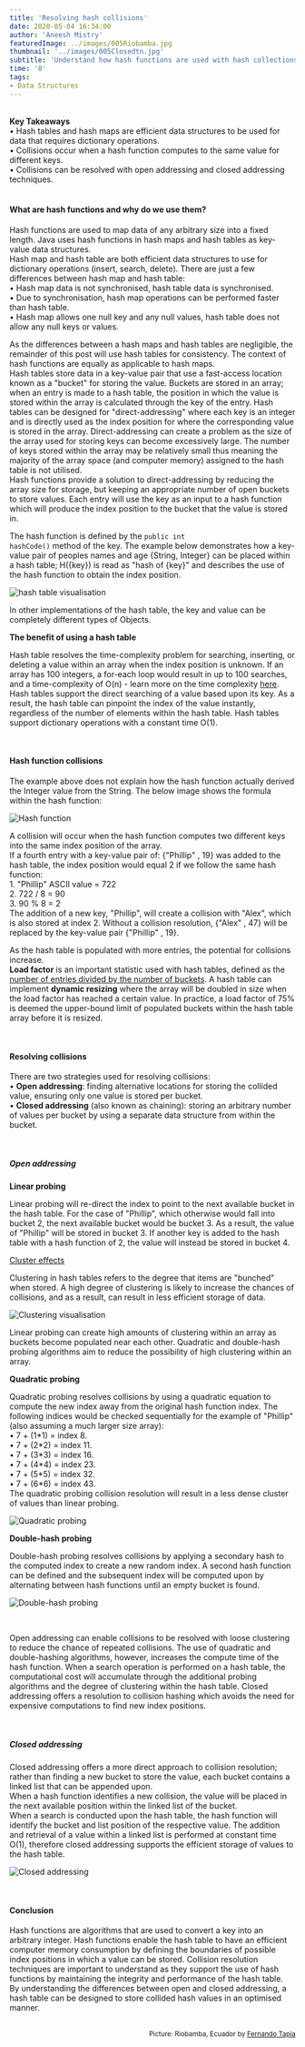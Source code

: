 ```yaml
---
title: 'Resolving hash collisions'
date: 2020-05-04 16:34:00
author: 'Aneesh Mistry'
featuredImage: ../images/005Riobamba.jpg
thumbnail: '../images/005Closedtn.jpg'
subtitle: 'Understand how hash functions are used with hash collections and the different strategies for resolving hash collisions.'
time: '8'
tags:
- Data Structures
---
```

<br>
<strong>Key Takeaways</strong><br>
&#8226; Hash tables and hash maps are efficient data structures to be used for data that requires dictionary operations.<br>
&#8226; Collisions occur when a hash function computes to the same value for different keys.<br>
&#8226; Collisions can be resolved with open addressing and closed addressing techniques.<br>


<br>
<h4>What are hash functions and why do we use them?</h4>
<p>
Hash functions are used to map data of any arbitrary size into a fixed length. Java uses hash functions in hash maps and hash tables as key-value data structures.<br>
Hash map and hash table are both efficient data structures to use for dictionary operations (insert, search, delete). There are just a few differences between hash map and hash table:<br>
&#8226; Hash map data is not synchronised, hash table data is synchronised.<br>
&#8226; Due to synchronisation, hash map operations can be performed faster than hash table.<br>
&#8226; Hash map allows one null key and any null values, hash table does not allow any null keys or values.<br>
</p>
<p>
As the differences between a hash maps and hash tables are negligible, the remainder of this post will use hash tables for consistency. The context of hash functions are equally as applicable to hash maps.<br>
Hash tables store data in a key-value pair that use a fast-access location known as a "bucket" for storing the value. Buckets are stored in an array; when an entry is made to a hash table, the position in which the value is stored within the array is calculated through the key of the entry. Hash tables can be designed for "direct-addressing" where each key is an integer and is directly used as the index position for where the corresponding value is stored in the array. Direct-addressing can create a problem as the size of the array used for storing keys can become excessively large. The number of keys stored within the array may be relatively small thus meaning the majority of the array space (and computer memory) assigned to the hash table is not utilised.<br>
Hash functions provide a solution to direct-addressing by reducing the array size for storage, but keeping an appropriate number of open buckets to store values. Each entry will use the key as an input to a hash function which will produce the index position to the bucket that the value is stored in.<br>


The hash function is defined by the <code class="java">public int hashCode()</code> method of the key. The example below demonstrates how a key-value pair of peoples names and age {String, Integer} can be placed within a hash table; H({key}) is read as "hash of {key}" and describes the use of the hash function to obtain the index position.<br>

![hash table visualisation](../../src/images/005HashTable.png)

</p>
<p>
 In other implementations of the hash table, the key and value can be completely different types of Objects. 
</p>
<strong>The benefit of using a hash table</strong>
<br>
<p>
Hash table resolves the time-complexity problem for searching, inserting, or deleting a value within an array when the index position is unknown. If an array has 100 integers, a for-each loop would result in up to 100 searches, and a time-complexity of O(n) - learn more on the time complexity <a target="_blank" href = "https://aneesh.co.uk/calculating-the-time-complexity-of-algorithms">here</a>. Hash tables support the direct searching of a value based upon its key. As a result, the hash table can pinpoint the index of the value instantly, regardless of the number of elements within the hash table. Hash tables support dictionary operations with a constant time O(1).
</p>

<br>
<h4>Hash function collisions</h4>
<p>
The example above does not explain how the hash function actually derived the Integer value from the String. The below image shows the formula within the hash function:
</p>


![Hash function](../../src/images/005HashTable2.png)

<p>
A collision will occur when the hash function computes two different keys into the same index position of the array.<br>
If a fourth entry with a key-value pair of: {"Phillip" , 19} was added to the hash table, the index position would equal 2 if we follow the same hash function:<br>
1. "Phillip" ASCII value = 722<br>
2. 722 / 8 = 90<br>
3. 90 % 8 = 2<br>
The addition of a new key, "Phillip", will create a collision with "Alex", which is also stored at index 2. Without a collision resolution, {"Alex" , 47} will be replaced by the key-value pair {"Phillip" , 19}.
</p>
<p>
As the hash table is populated with more entries, the potential for collisions increase.<br>
<strong>Load factor</strong> is an important statistic used with hash tables, defined as the <u>number of entries divided by the number of buckets</u>. A hash table can implement <strong>dynamic resizing</strong> where the array will be doubled in size when the load factor has reached a certain value. In practice, a load factor of 75% is deemed the upper-bound limit of populated buckets within the hash table array before it is resized. 
</p>
<br>
<h4>Resolving collisions</h4>
<p>
There are two strategies used for resolving collisions:<br>
&#8226; <strong>Open addressing</strong>: finding alternative locations for storing the collided value, ensuring only one value is stored per bucket.<br>
&#8226; <strong>Closed addressing</strong> (also known as chaining): storing an arbitrary number of values per bucket by using a separate data structure from within the bucket.<br>
</p>
<br>
<h5>Open addressing</h5>

<strong>Linear probing</strong>
<p>
Linear probing will re-direct the index to point to the next available bucket in the hash table. For the case of "Phillip", which otherwise would fall into bucket 2, the next available bucket would be bucket 3. As a result, the value of "Phillip" will be stored in bucket 3. If another key is added to the hash table with a hash function of 2, the value will instead be stored in bucket 4. 
</p>
<u>Cluster effects</u>
<p>
Clustering in hash tables refers to the degree that items are "bunched" when stored. A high degree of clustering is likely to increase the chances of collisions, and as a result, can result in less efficient storage of data. <br>

![Clustering visualisation](../../src/images/005Cluster.png)

Linear probing can create high amounts of clustering within an array as buckets become populated near each other. Quadratic and double-hash probing algorithms aim to reduce the possibility of high clustering within an array.
</p>
<strong>Quadratic probing</strong>
<p>
Quadratic probing resolves collisions by using a quadratic equation to compute the new index away from the original hash function index. The following indices would be checked sequentially for the example of "Phillip" (also assuming a much larger size array):<br>
&#8226; 7 + (1*1) = index 8. <br>
&#8226; 7 + (2*2) = index 11. <br>
&#8226; 7 + (3*3) = index 16. <br>
&#8226; 7 + (4*4) = index 23. <br>
&#8226; 7 + (5*5) = index 32. <br>
&#8226; 7 + (6*6) = index 43. <br>
The quadratic probing collision resolution will result in a less dense cluster of values than linear probing.

![Quadratic probing](../../src/images/005Quadratic.png)


</p>
<strong>Double-hash probing</strong>
<p>
Double-hash probing resolves collisions by applying a secondary hash to the computed index to create a new random index. A second hash function can be defined and the subsequent index will be computed upon by alternating between hash functions until an empty bucket is found. 

![Double-hash probing](../../src/images/005DoubleHash.png)

</p>
<br>
<p>
Open addressing can enable collisions to be resolved with loose clustering to reduce the chance of repeated collisions. The use of quadratic and double-hashing algorithms, however, increases the compute time of the hash function. When a search operation is performed on a hash table, the computational cost will accumulate through the additional probing algorithms and the degree of clustering within the hash table. Closed addressing offers a resolution to collision hashing which avoids the need for expensive computations to find new index positions.

</p>
<br>
<h5>Closed addressing</h5>
<p>
Closed addressing offers a more direct approach to collision resolution; rather than finding a new bucket to store the value, each bucket contains a linked list that can be appended upon.<br>
When a hash function identifies a new collision, the value will be placed in the next available position within the linked list of the bucket.<br>
When a search is conducted upon the hash table, the hash function will identify the bucket and list position of the respective value. The addition and retrieval of a value within a linked list is performed at constant time O(1), therefore closed addressing supports the efficient storage of values to the hash table.
</p>

![Closed addressing](../../src/images/005Closed.png)


<br>
<h4>Conclusion</h4>
<p>
Hash functions are algorithms that are used to convert a key into an arbitrary integer. Hash functions enable the hash table to have an efficient computer memory consumption by defining the boundaries of possible index positions in which a value can be stored. Collision resolution techniques are important to understand as they support the use of hash functions by maintaining the integrity and performance of the hash table.<br>
By understanding the differences between open and closed addressing, a hash table can be designed to store collided hash values in an optimised manner. 
</p>
<br>
<small style="float: right;" >Picture: Riobamba, Ecuador by <a target="_blank" href="https://unsplash.com/@ezekiel">Fernando Tapia</small></a><br>